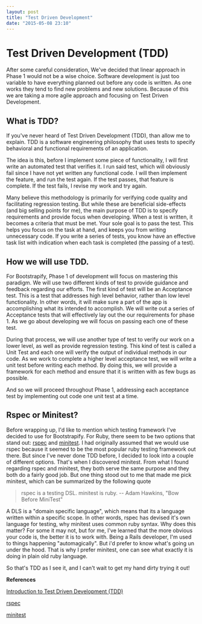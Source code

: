 ```yaml
---
layout: post
title: "Test Driven Development"
date: "2015-05-08 23:10"
---
```


# Test Driven Development (TDD)

After some careful consideration, We've decided that linear approach in Phase 1 would not be a wise choice. Software development is just too variable to have everything planned out before any code is written. As one works they tend to find new problems and new solutions. Because of this we are taking a more agile approach and focusing on Test Driven Development.

## What is TDD?
If you've never heard of Test Driven Development (TDD), than allow me to explain. TDD is a software engineering philosophy that uses tests to specify behavioral and functional requirements of an application.

The idea is this, before I implement some piece of functionality, I will first write an automated test that verifies it. I run said test, which will obviously fail since I have not yet written any functional code. I will then implement the feature, and run the test again. If the test passes, that feature is complete. If the test fails, I revise my work and try again.

Many believe this methodology is primarily for verifying code quality and facilitating regression testing. But while these are beneficial side-effects (and big selling points for me), the main purpose of TDD is to specify requirements and provide focus when developing. When a test is written, it becomes a criteria that must be met. Your sole goal is to pass the test. This helps you focus on the task at hand, and keeps you from writing unnecessary code. If you write a series of tests, you know have an effective task list with indication when each task is completed (the passing of a test).

## How we will use TDD.
For Bootstrapify, Phase 1 of development will focus on mastering this paradigm. We will use two different kinds of test to provide guidance and feedback regarding our efforts. The first kind of test will be an Acceptance test. This is a test that addresses high level behavior, rather than low level functionality. In other words, it will make sure a part of the app is accomplishing what its intended to accomplish. We will write out a series of Acceptance tests that will effectively lay out the our requirements for phase 1. As we go about developing we will focus on passing each one of these test.

During that process, we will use another type of test to verify our work on a lower level, as well as provide regression testing. This kind of test is called a Unit Test and each one will verify the output of individual methods in our code. As we work to complete a higher level acceptance test, we will write a unit test before writing each method. By doing this, we will provide a framework for each method and ensure that it is written with as few bugs as possible.

And so we will proceed throughout Phase 1, addressing each acceptance test by implementing out code one unit test at a time.

## Rspec or Minitest?

Before wrapping up, I'd like to mention which testing framework I've decided to use for Bootstrapify. For Ruby, there seem to be two options that stand out: [rspec](http://rspec.info/) and [minitest](https://github.com/seattlerb/minitest). I had originally assumed that we would use rspec because it seemed to be the most popular ruby testing framework out there. But since I've never done TDD before, I decided to look into a couple of different options. That's when I discovered minitest. From what I found regarding rspec and minitest, they both serve the same purpose and they both do a fairly good job. But one thing stood out to me that made me pick minitest, which can be summarized by the following quote

> rspec is a testing DSL. minitest is ruby.
>-- Adam Hawkins, "Bow Before MiniTest"

A DLS is a "domain specific language", which means that its a language written within a specific scope. In other words, rspec has devised it's own language for testing, why minitest uses common ruby syntax. Why does this matter? For some it may not, but for me, I've learned that the more obvious your code is, the better it is to work with. Being a Rails developer, I'm used to things happening "automagically". But i'd prefer to know what's going un under the hood. That is why I prefer minitest, one can see what exactly it is doing in plain old ruby language.

So that's TDD as I see it, and I can't wait to get my hand dirty trying it out!


**References**

[Introduction to Test Driven Development (TDD)](http://agiledata.org/essays/tdd.html)

[rspec](http://rspec.info/)

[minitest](https://github.com/seattlerb/minitest)
